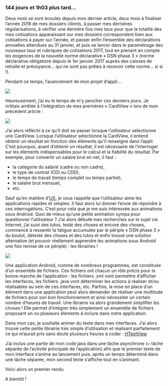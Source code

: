 ### 144 jours et 1h03 plus tard...

Deux mois se sont écoulés depuis mon dernier article, deux mois à finaliser l’année 2016 de mes dossiers clients, à passer mes dernières régularisations, à vérifier une dernière fois mes taux pour que la totalité des mes cotisations apparaissant sur mes dossiers correspondent bien aux cotisations à payer sur l’année, et passer enfin l’ensemble des déclarations annuelles attendues au 31 janvier, et puis se lancer dans le paramétrage des nouveaux taux et rubriques de cotisations 2017, tout en prenant en compte les exigences de la nouvelle norme déclarative « DSN phase 3 » (norme déclarative obligatoire depuis le 1er janvier 2017 auprès des caisses de retraite et prévoyance… qui ne sont pas prêtes à recevoir cette norme… si si !).

Pendant ce temps, l’avancement de mon projet d’appli…

<img src = "http://i.giphy.com/EoeZCXWwmMIH6.gif"/>

Heureusement, j’ai eu le temps de m’y pencher ces derniers jours. Je m’étais arrêtée à l’intégration de mes premières « CardView » lors de mon précédent article :

<img src = "https://marlenech.github.io/img/dec29.gif"/>

J’ai alors réfléchi à ce qu’il doit se passer lorsque l’utilisateur sélectionne une CardView. Lorsque l’utilisateur sélectionne la CardView, il entend obtenir un résultat en fonction des éléments qu’il renseigne dans l’appli. C’est pourquoi, avant d’obtenir un résultat, il est nécessaire de l’interroger sur les éléments indispensables pour le calcul et la fiabilité du résultat. Par exemple, pour convertir un salaire brut en net, il faut :

-	la catégorie du salarié (cadre ou non cadre),
-	le type de contrat (CDI ou CDD),
-	le temps de travail (temps complet ou temps partiel),
-	le salaire brut mensuel,
-	etc.

Sauf qu’en matière d’<a href="https://marlenech.github.io/2016/Penser-Exp%C3%A9rience-Utilisateur-!.html">UX</a>, je vous rappelle que l’utilisateur aime les applications rapides et simples. Il faut alors lui donner l’envie de répondre à ces interrogations. C’est pour cela que je me suis intéressée aux animations sous Android. Quoi de mieux qu’une petite animation sympa pour questionner l’utilisateur ? J’ai alors débuté mes recherches sur le sujet via Internet, j’ai suivi des tutos, testé des choses et encore des choses, commencé à ressentir la fatigue accumulée par le périple « DSN phase 3 » du boulot, détesté des choses et des tutos et enfin trouvé une solution alternative (et pouvoir réellement apprendre les animations sous Android une fois remise de ce périple) : les librairies !

<img src = "http://i.giphy.com/3o7ZeHqK4bCqCCAvv2.gif"/>

Une application Android, comme de nombreux programmes, est constituée d’un ensemble de fichiers. Ces fichiers ont chacun un rôle précis pour la bonne marche de l’application : les fichiers .xml vont permettre d’afficher les interfaces, les fichiers .java vont déterminer les actions à réaliser et/ou réalisables au sein de ces interfaces, etc. Parfois, la mise en place d’un élément dans une application peut alors demander de réaliser une multitude de fichiers pour son bon fonctionnement et ainsi nécessiter un certain nombre d’heures de travail. Une librairie va alors grandement simplifier les choses ! Elle permet d’intégrer très simplement un ensemble de fichiers proposant un ou plusieurs éléments à inclure dans notre application.

Dans mon cas, je souhaite animer du texte dans mes interfaces. J’ai alors trouvé cette petite librairie très simple d’utilisation et réalisant parfaitement ce qui m’aurait pris sans doute plusieurs heures à coder : <a href="https://github.com/hanks-zyh/HTextView">HTextView</a>

J’ai inclus une partie de mon code java dans une tâche asynchrone (= tâche séparée de l’activité principale de l’application) afin que le premier texte de mon interface s’anime au lancement puis, après un temps déterminé dans une tâche séparée, mon second texte s’affiche tout en s’animant.

Voici alors un premier rendu 


A bientôt !
